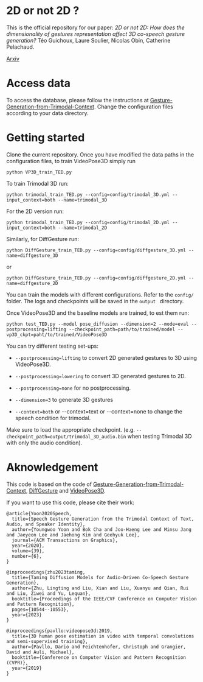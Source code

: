 # 2D or not 2D ?
This is the official repository for our paper: _2D or not 2D: How does the dimensionality of gestures representation affect 3D co-speech gesture generation?_ Téo Guichoux, Laure Soulier, Nicolas Obin, Catherine Pelachaud.

[Arxiv](https://www.arxiv.org/abs/2409.10357)

# Access data
To access the database, please follow the instructions at [Gesture-Generation-from-Trimodal-Context](https://github.com/ai4r/Gesture-Generation-from-Trimodal-Context/tree/master).
Change the configuration files according to your data directory.

# Getting started
Clone the current repository.
Once you have modified the data paths in the configuration files, to train VideoPose3D simply run
```
python VP3D_train_TED.py
```

To train Trimodal 3D run:
```
python trimodal_train_TED.py --config=config/trimodal_3D.yml --input_context=both --name=trimodal_3D
```
For the 2D version run:
```
python trimodal_train_TED.py --config=config/trimodal_2D.yml --input_context=both --name=trimodal_2D
```

Similarly, for DiffGesture run:
```
python DiffGesture_train_TED.py --config=config/diffgesture_3D.yml --name=diffgesture_3D
```
or
```
python DiffGesture_train_TED.py --config=config/diffgesture_2D.yml --name=diffgesture_2D
```
You can train the models with different configurations. Refer to the ```config/ ``` folder.
The logs and checkpoints will be saved in the ```output ``` directory.

Once VideoPose3D and the baseline models are trained, to est them run:
```
python test_TED.py --model pose_diffusion --dimension=2 --mode=eval --postprocessing=lifting --checkpoint_path=path/to/trained/model --vp3D_ckpt=paht/to/trained/VideoPose3D 
```

You can try different testing set-ups:
- ```--postprocessing=lifting``` to convert 2D generated gestures to 3D using VideoPose3D.
- ```--postprocessing=lowering``` to convert 3D generated gestures to 2D.
- ```--postprocessing=none``` for no postprocessing.

- ```--dimension=3``` to generate 3D gestures

- ```--context=both``` or --context=text or --context=none to change the speech condition for trimodal.

Make sure to load the appropriate checkpoint. (e.g. ```--checkpoint_path=output/trimodal_3D_audio.bin``` when testing Trimodal 3D with only the audio condition).

# Aknowledgement
This code is based on the code of [Gesture-Generation-from-Trimodal-Context](https://github.com/ai4r/Gesture-Generation-from-Trimodal-Context/tree/master), [DiffGesture](https://github.com/Advocate99/DiffGesture/tree/main) and [VideoPose3D](https://github.com/facebookresearch/VideoPose3D).

If you want to use this code, please cite their work:

```
@article{Yoon2020Speech,
  title={Speech Gesture Generation from the Trimodal Context of Text, Audio, and Speaker Identity},
  author={Youngwoo Yoon and Bok Cha and Joo-Haeng Lee and Minsu Jang and Jaeyeon Lee and Jaehong Kim and Geehyuk Lee},
  journal={ACM Transactions on Graphics},
  year={2020},
  volume={39},
  number={6},
}

@inproceedings{zhu2023taming,
  title={Taming Diffusion Models for Audio-Driven Co-Speech Gesture Generation},
  author={Zhu, Lingting and Liu, Xian and Liu, Xuanyu and Qian, Rui and Liu, Ziwei and Yu, Lequan},
  booktitle={Proceedings of the IEEE/CVF Conference on Computer Vision and Pattern Recognition},
  pages={10544--10553},
  year={2023}
}

@inproceedings{pavllo:videopose3d:2019,
  title={3D human pose estimation in video with temporal convolutions and semi-supervised training},
  author={Pavllo, Dario and Feichtenhofer, Christoph and Grangier, David and Auli, Michael},
  booktitle={Conference on Computer Vision and Pattern Recognition (CVPR)},
  year={2019}
}

```

